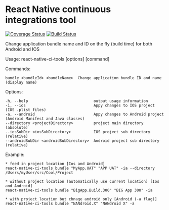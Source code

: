 # React Native continuous integrations tool 
[![Coverage Status](https://coveralls.io/repos/github/najeeb-rifaat/react-native-ci-tools/badge.svg)](https://coveralls.io/github/najeeb-rifaat/react-native-ci-tools) [![Build Status](https://travis-ci.org/najeeb-rifaat/react-native-ci-tools.svg?branch=master)](https://travis-ci.org/najeeb-rifaat/react-native-ci-tools)

Change application bundle name and ID on the fly (build time) for both Android and IOS

Usage: react-native-ci-tools [options] [command]


  Commands:

    bundle <bundleId> <bundleName>  Change application bundle ID and name (display name)

  Options:

    -h, --help                             output usage information
    -i, --ios                              Appy changes to IOS project (IOS .plist files)
    -a, --android                          Appy changes to Android project (Android Manifest and Java classes)
    --directory <projectDirectory>         project main directory (absolute)
    --iosSubDir <iosSubDirectory>          IOS project sub directory (relative)
    --androidSubDir <androidSubDirectory>  Android project sub directory (relative)


  Example:

    * feed in project location [Ios and Android]
    react-native-ci-tools bundle "MyApp.UAT" "APP UAT" -ia --directory /Users/myUser/src/Cool/Project

    * without project location (automatically use current location) [Ios and Android]
    react-native-ci-tools bundle "BigApp.Build.300" "BIG App 300" -ia 

    * with project location but chnage android only [Android (-a flag)]
    react-native-ci-tools bundle "NANdroid.X" "NANdroid X" -a